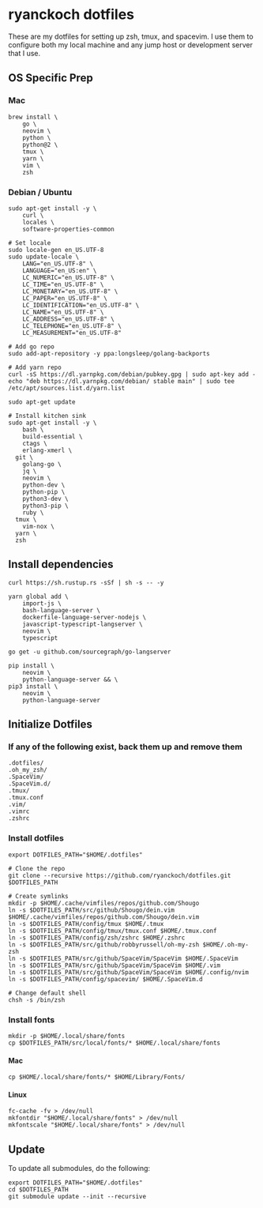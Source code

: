 # ryanckoch dotfiles
These are my dotfiles for setting up zsh, tmux, and spacevim. I use them to configure both my local machine and any jump host or development server that I use.

## OS Specific Prep

### Mac
```
brew install \
    go \
    neovim \
    python \
    python@2 \
    tmux \
    yarn \
    vim \
    zsh
```

### Debian / Ubuntu
```
sudo apt-get install -y \
	curl \
	locales \
	software-properties-common

# Set locale
sudo locale-gen en_US.UTF-8
sudo update-locale \
	LANG="en_US.UTF-8" \
	LANGUAGE="en_US:en" \
	LC_NUMERIC="en_US.UTF-8" \
	LC_TIME="en_US.UTF-8" \
	LC_MONETARY="en_US.UTF-8" \
	LC_PAPER="en_US.UTF-8" \
	LC_IDENTIFICATION="en_US.UTF-8" \
	LC_NAME="en_US.UTF-8" \
	LC_ADDRESS="en_US.UTF-8" \
	LC_TELEPHONE="en_US.UTF-8" \
	LC_MEASUREMENT="en_US.UTF-8"

# Add go repo
sudo add-apt-repository -y ppa:longsleep/golang-backports

# Add yarn repo
curl -sS https://dl.yarnpkg.com/debian/pubkey.gpg | sudo apt-key add -
echo "deb https://dl.yarnpkg.com/debian/ stable main" | sudo tee /etc/apt/sources.list.d/yarn.list

sudo apt-get update

# Install kitchen sink
sudo apt-get install -y \
	bash \
	build-essential \
	ctags \
	erlang-xmerl \
  git \
	golang-go \
	jq \
	neovim \
	python-dev \
	python-pip \
	python3-dev \
	python3-pip \
	ruby \
  tmux \
	vim-nox \
  yarn \
  zsh
```

## Install dependencies
```
curl https://sh.rustup.rs -sSf | sh -s -- -y

yarn global add \
	import-js \
	bash-language-server \
	dockerfile-language-server-nodejs \
	javascript-typescript-langserver \
    neovim \
    typescript

go get -u github.com/sourcegraph/go-langserver

pip install \
	neovim \
	python-language-server && \
pip3 install \
	neovim \
	python-language-server
```

## Initialize Dotfiles
### If any of the following exist, back them up and remove them
```
.dotfiles/
.oh_my_zsh/
.SpaceVim/
.SpaceVim.d/
.tmux/
.tmux.conf
.vim/
.vimrc
.zshrc
```

### Install dotfiles
```
export DOTFILES_PATH="$HOME/.dotfiles"

# Clone the repo
git clone --recursive https://github.com/ryanckoch/dotfiles.git $DOTFILES_PATH

# Create symlinks
mkdir -p $HOME/.cache/vimfiles/repos/github.com/Shougo
ln -s $DOTFILES_PATH/src/github/Shougo/dein.vim $HOME/.cache/vimfiles/repos/github.com/Shougo/dein.vim
ln -s $DOTFILES_PATH/config/tmux $HOME/.tmux
ln -s $DOTFILES_PATH/config/tmux/tmux.conf $HOME/.tmux.conf
ln -s $DOTFILES_PATH/config/zsh/zshrc $HOME/.zshrc
ln -s $DOTFILES_PATH/src/github/robbyrussell/oh-my-zsh $HOME/.oh-my-zsh
ln -s $DOTFILES_PATH/src/github/SpaceVim/SpaceVim $HOME/.SpaceVim
ln -s $DOTFILES_PATH/src/github/SpaceVim/SpaceVim $HOME/.vim
ln -s $DOTFILES_PATH/src/github/SpaceVim/SpaceVim $HOME/.config/nvim
ln -s $DOTFILES_PATH/config/spacevim/ $HOME/.SpaceVim.d

# Change default shell
chsh -s /bin/zsh
```

### Install fonts

```
mkdir -p $HOME/.local/share/fonts
cp $DOTFILES_PATH/src/local/fonts/* $HOME/.local/share/fonts
```

#### Mac
```
cp $HOME/.local/share/fonts/* $HOME/Library/Fonts/
```

#### Linux
```
fc-cache -fv > /dev/null
mkfontdir "$HOME/.local/share/fonts" > /dev/null
mkfontscale "$HOME/.local/share/fonts" > /dev/null
```

## Update
To update all submodules, do the following:
```
export DOTFILES_PATH="$HOME/.dotfiles"
cd $DOTFILES_PATH
git submodule update --init --recursive
```

